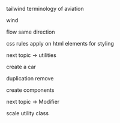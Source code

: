 tailwind terminology of aviation

wind

flow same direction

css rules apply on html elements for styling

next topic -> utilities

create a car

duplication remove

create components

next topic -> Modifier

scale utility class
